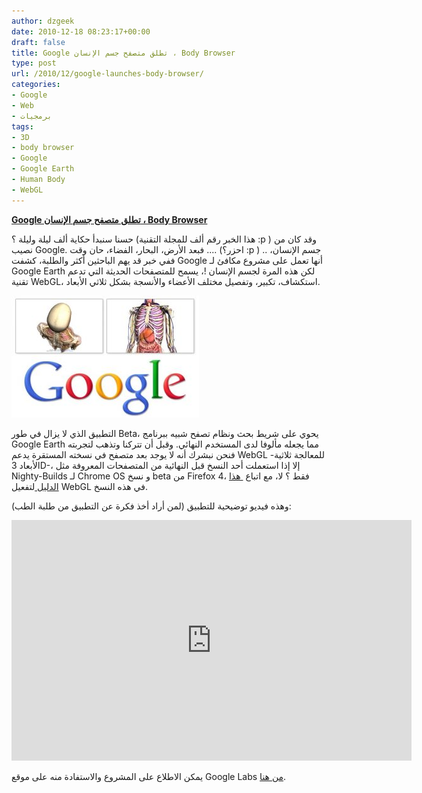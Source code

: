 ```yaml
---
author: dzgeek
date: 2010-12-18 08:23:17+00:00
draft: false
title: Google تطلق متصفح جسم الإنسان ، Body Browser
type: post
url: /2010/12/google-launches-body-browser/
categories:
- Google
- Web
- برمجيات
tags:
- 3D
- body browser
- Google
- Google Earth
- Human Body
- WebGL
---
```


**[Google تطلق متصفح جسم الإنسان ، Body Browser](https://www.it-scoop.com/2010/12/google-launches-body-browser/)**




حسنا سنبدأ حكاية ألف ليلة وليلة ؟ (هذا الخبر رقم ألف للمجلة التقنية :p ) وقد كان من نصيب Google. فبعد الأرض، البحار، الفضاء، حان وقت .... (احزر؟ :p ) .. جسم الإنسان، ففي خبر قد يهم الباحثين أكثر والطلبة، كشفت Google أنها تعمل على مشروع مكافئ لـ Google Earth لكن هذه المرة  لجسم الإنسان !، يسمح للمتصفحات الحديثة التي تدعم تقنية WebGL، استكشاف، تكبير، وتفصيل مختلف الأعضاء والأنسجة بشكل ثلاثي الأبعاد.




[![](Google_Body_Browser-300x195.jpg)
](https://www.it-scoop.com/2010/12/google-launches-body-browser/)


التطبيق الذي لا يزال في طور Beta، يحوي على شريط بحث ونظام تصفح شبيه ببرنامج Google Earth مما يجعله مألوفا لدى المستخدم النهائي. وقبل أن تتركنا وتذهب لتجربته فنحن نبشرك أنه لا يوجد بعد متصفح في نسخته المستقرة يدعم WebGL -للمعالجة ثلاثية الأبعاد 3D-، إلا إذا استعملت أحد النسخ قبل النهائية من المتصفحات المعروفة مثل Nighty-Builds لـ Chrome OS و نسخ beta من Firefox 4، فقط ؟ لا، مع اتباع [ هذا الدليل ](http://khronos.org/webgl/wiki/Getting_a_WebGL_Implementation)لتفعيل WebGL في هذه النسخ.

<!-- more -->وهذه فيديو توضيحية للتطبيق (لمن أراد أخذ فكرة عن التطبيق من طلبة الطب):



<object classid="clsid:d27cdb6e-ae6d-11cf-96b8-444553540000" width="640" codebase="http://download.macromedia.com/pub/shockwave/cabs/flash/swflash.cab#version=6,0,40,0" height="385"><embed src="http://www.youtube.com/v/KidJ-2H0nyY?fs=1&hl=fr_FR&color1=0x5d1719&color2=0xcd311b" allowscriptaccess="always" height="385" width="640" allowfullscreen="true" type="application/x-shockwave-flash"></embed></object>

يمكن الاطلاع على المشروع والاستفادة منه على موقع Google Labs [م](http://bodybrowser.googlelabs.com/)[ن هنا](http://bodybrowser.googlelabs.com/).

